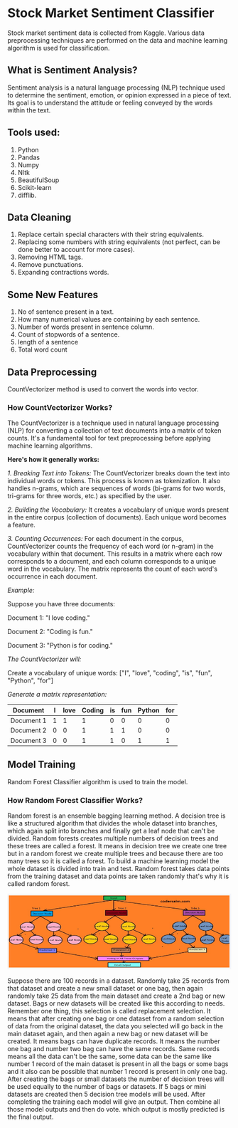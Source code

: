 # Stock Market Sentiment Classifier
Stock market sentiment data is collected from Kaggle. Various data preprocessing techniques are performed on the data and machine learning algorithm is used for classification.

## What is Sentiment Analysis?
Sentiment analysis is a natural language processing (NLP) technique used to determine the sentiment, emotion, or opinion expressed in a piece of text. Its goal is to understand the attitude or feeling conveyed by the words within the text.

## Tools used:
1. Python
2. Pandas
3. Numpy
4. Nltk
5. BeautifulSoup
6. Scikit-learn
7. difflib.

## Data Cleaning
1. Replace certain special characters with their string equivalents.
2. Replacing some numbers with string equivalents (not perfect, can be done better to account for more cases).
3. Removing HTML tags.
4. Remove punctuations.
5. Expanding  contractions words.

## Some New Features
1. No of sentence present in a text.
2. How many numerical values are containing by each sentence.
3. Number of words present in sentence column.
4. Count of stopwords of a sentence.
5. length of a sentence 
6. Total word count

## Data Preprocessing
CountVectorizer method is used to convert the words into vector.

### How CountVectorizer Works?
The CountVectorizer is a technique used in natural language processing (NLP) for converting a collection of text documents into a matrix of token counts. It's a fundamental tool for text preprocessing before applying machine learning algorithms. 

**Here's how it generally works:**

*1. Breaking Text into Tokens:* The CountVectorizer breaks down the text into individual words or tokens. This process is known as tokenization. It also handles n-grams, which are sequences of words (bi-grams for two words, tri-grams for three words, etc.) as specified by the user.

*2. Building the Vocabulary:* It creates a vocabulary of unique words present in the entire corpus (collection of documents). Each unique word becomes a feature.

*3. Counting Occurrences:* For each document in the corpus, CountVectorizer counts the frequency of each word (or n-gram) in the vocabulary within that document. This results in a matrix where each row corresponds to a document, and each column corresponds to a unique word in the vocabulary. The matrix represents the count of each word's occurrence in each document.

*Example:*

Suppose you have three documents:

Document 1: "I love coding."

Document 2: "Coding is fun."

Document 3: "Python is for coding."

*The CountVectorizer will:*

Create a vocabulary of unique words: ["I", "love", "coding", "is", "fun", "Python", "for"]

*Generate a matrix representation:*

| Document | I | love | Coding | is | fun | Python | for|
| ------ | ----------- | ----------- | ----------- | ----------- | ----------- | ----------- | ----------- |
| Document 1 | 1 | 1 | 1 | 0 | 0 | 0 | 0 |
| Document 2 | 0 | 0 | 1 | 1 | 1 | 0 | 0 |
| Document 3 | 0 | 0 | 1 | 1 | 0 | 1 | 1 |

## Model Training
Random Forest Classifier algorithm is used to train the model.
### How Random Forest Classifier Works?
Random forest is an ensemble bagging learning method. A decision tree is like a structured algorithm that divides the whole dataset into branches, which again split into branches and finally get a leaf node that can't be divided. Random forests creates multiple numbers of decision trees and these trees are called a forest. It means in decision tree we create one tree but in a random forest we create multiple trees and because there are too many trees so it is called a forest. To build a machine learning model the whole dataset is divided into train and test. Random forest takes data points from the training dataset and data points are taken randomly that's why it is called random forest.

![Random Forest Classifier](https://github.com/Rafsun001/strock_market_sentiment_classification/blob/main/Random%20Forest%20Classifier.png?raw=true )

Suppose there are 100 records in a dataset. Randomly take 25 records from that dataset and create a new small dataset or one bag, then again randomly take 25 data from the main dataset and create a 2nd bag or new dataset. Bags or new datasets will be created like this according to needs. Remember one thing, this selection is called replacement selection. It means that after creating one bag or one dataset from a random selection of data from the original dataset, the data you selected will go back in the main dataset again, and then again a new bag or new dataset will be created. It means bags can have duplicate records. It means the number one bag and number two bag can have the same records. Same records means all the data can't be the same, some data can be the same like number 1 record of the main dataset is present in all the bags or some bags and it also can be possible that number 1 record is present in only one bag. After creating the bags or small datasets the number of decision trees will be used equally to the number of bags or datasets. If 5 bags or mini datasets are created then 5 decision tree models will be used. After completing the training each model will give an output. Then combine all those model outputs and then do vote. which output is mostly predicted is the final output.
